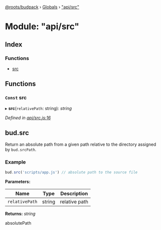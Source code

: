 [@roots/budpack](../README.md) › [Globals](../globals.md) › ["api/src"](_api_src_.md)

# Module: "api/src"

## Index

### Functions

* [src](_api_src_.md#const-src)

## Functions

### `Const` src

▸ **src**(`relativePath`: string): *string*

*Defined in [api/src.js:16](https://github.com/roots/bud-support/blob/bc9161d/src/budpack/builder/api/src.js#L16)*

## bud.src

Return an absolute path from a given path relative to the directory assigned by `bud.srcPath`.

### Example

```js
bud.src('scripts/app.js') // absolute path to the source file
```

**Parameters:**

Name | Type | Description |
------ | ------ | ------ |
`relativePath` | string | relative path |

**Returns:** *string*

absolutePath
